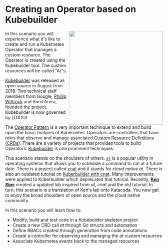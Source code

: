 # Creating an Operator based on Kubebuilder #

<img align="right" src="/javajon/courses/kubernetes-extensibility/kubebuilder/assets/kubebuilder.png" width="300">

In this scenario you will experience what it's like to create and run a Kubernetes Operator that manages a custom resource. The Operator is created using the Kubebuilder tool. The custom resources will be called "At"s.

[Kubebuilder](https://kubebuilder.io/) was released as open source in August from 2018. Two technical staff members from Google, [Phillip Wittrock](https://www.linkedin.com/in/phillipwittrock/) and Sunil Arora, founded the project. Kubebuilder is now governed by (TODO).

The [Operator Pattern](https://kubernetes.io/docs/concepts/extend-kubernetes/operator/) is a very important technique to extend and build upon the basic features of Kubernetes. Operators are controllers that have roles that observe and manage associated [Custom Resource Definitions (CRDs)](https://kubernetes.io/docs/tasks/access-kubernetes-api/extend-api-custom-resource-definitions). There are a variety of projects that provides tools to build Operators. [Kubebuilder](https://kubebuilder.io/) is one prominent techniques.

This scenario stands on the shoulders of others. [`at`](https://en.wikipedia.org/wiki/At_(command)) is a popular utility in operating systems that allows you to schedule a command to run at a future date. There is a project called [cnat](https://github.com/programming-kubernetes/cnat) and it stands for _cloud native at_. There is also an outdated tutorial on [Kuberbuilder with cnat](https://github.com/programming-kubernetes/cnat/tree/master/cnat-kubebuilder). Many improvements were applied to Kuberbuilder which deprecated that tutorial. Recently, [**Ken Sipe**](https://www.linkedin.com/in/kensipe/) created a updated lab inspired from _at_, _cnat_ and the old tutorial. In turn, this scenario is a translation of Ken's lab onto Katacoda. You now get to enjoy the broad shoulders of open source and the cloud native community.

In this scenario you will learn how to:

- Modify, build and test code in a Kubebuilder skeleton project
- Create a new CRD call _at_ through Go structs and automation
- Define RBACs created through generation from code annotations
- Create a controller for observing and managing the _at_ custom resources
- Associate Kubernetes events back to the managed resources
